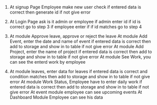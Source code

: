 1. At signup Page Employee make new user
    check if entered data is correct then generate id
    if not give error 

2. At Login Page ask is it admin or employee
    if admin enter id
        if id is correct go to step 3
    if employee enter if
        if id matches go to step 4

3. At module Approve leave, approve or reject the leave
   At module Add Event, enter the date and name of event
        if entered data is correct then add to storage and show in to table
        if not give error
   At module Add Project, enter the name of project
        if entered data is correct then add to storage and show in to table
        if not give error
   At module See Work, you can see the enterd work by employee

4. At module leaves, enter data for leaves
        if entered data is correct and condition matches then add to storage and show in to table
        if not give error
   At module Work Status, Employee have to enter daily work
        if entered data is correct then add to storage and show in to table
        if not give error
   At event module employee can see upcoming events
   At Dashboard Module Employee can see his data
    


